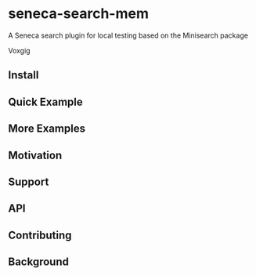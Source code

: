 # seneca-search-mem
A Seneca search plugin for local testing based on the Minisearch package

Voxgig


## Install



## Quick Example


## More Examples

## Motivation

## Support

## API

## Contributing

## Background
